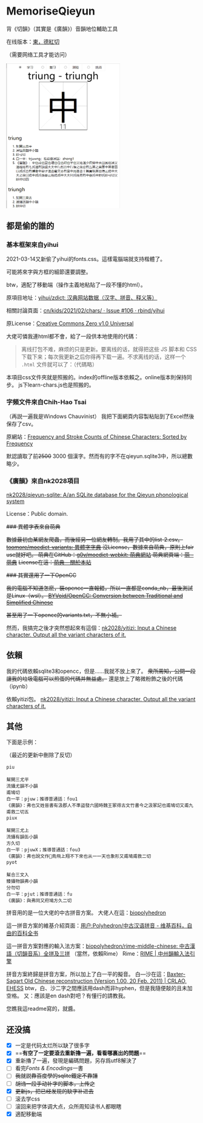 # MemoriseQieyun
背《切韻》（其實是《廣韻》）音韻地位輔助工具

在线版本：[東，德紅切](https://alainalan.github.io/MemoriseQieyun/)

（需要网络工具才能访问）

 <img src="./demo.png" width = "300" alt="示意图" align=center />

## 都是偷的誰的

### 基本框架來自yihui

2021-03-14又新偷了yihui的fonts.css。這樣電腦端就支持楷體了。

可能將來字與方框的細節還要調整。

btw，適配了移動端（操作主義地粘貼了一段不懂的html）。


原項目地址：[yihui/zdict: 汉典网站数据（汉字、拼音、释义等）](https://github.com/yihui/zdict)

相關討論頁面：[cn/kids/2021/02/chars/ · Issue #106 · rbind/yihui](https://github.com/rbind/yihui/issues/106)

原License：[Creative Commons Zero v1.0 Universal](https://github.com/yihui/zdict/blob/main/LICENSE)

大佬可憐我連html都不會，給了一段供本地使用的代碼：

>  离线打包不难，麻烦的只是更新。要离线的话，就得把这些 JS 脚本和 CSS 下载下来；每次我更新之后你得再下载一遍。不求离线的话，这样一个 `.html` 文件就可以了：（代碼略）

本項目css文件夾就是照搬的。index的offline版本依賴之。online版本則保持同步。
js下learn-chars.js也是照搬的。

### 字頻文件來自Chih-Hao Tsai

（再説一遍我是Windows Chauvinist）
我把下面網頁内容製粘貼到了Excel然後保存了csv。

原網站：[Frequency and Stroke Counts of Chinese Characters: Sorted by Frequency](http://technology.chtsai.org/charfreq/sorted.html)

默認讀取了前~~2500~~ 3000 個漢字。然而有的字不在qieyun.sqlite3中，所以總數略少。

### 《廣韻》來自nk2028項目

[nk2028/qieyun-sqlite: A/an SQLite database for the Qieyun phonological system](https://github.com/nk2028/qieyun-sqlite)

License：Public domain.

~~### 異體字表來自萌典~~

~~數據最初由某網友爬蟲，而後經另一位網友轉制。我用了其中的list-2.csv。
[toomore/moedict-variants: 異體字字典](https://github.com/toomore/moedict-variants)
沒License，數據來自萌典，原則上fair use就好吧。
萌典在GitHub：[g0v/moedict-webkit: 萌典網站](https://github.com/g0v/moedict-webkit/)
萌典網頁端：[萌 - 萌典](https://www.moedict.tw/%E8%90%8C)~~
~~License在這：[萌典 – 關於本站](https://www.moedict.tw/about.html)~~


~~### 其實還用了一下OpenCC~~

~~我的電腦不知道怎麽，裝opencc一直報錯，所以一直都是conda_nb，最後測試是Linux（wsl）。
[BYVoid/OpenCC: Conversion between Traditional and Simplified Chinese](https://github.com/BYVoid/OpenCC)~~

~~甚至用了一下opencc的variants.txt，不無小補。~~

然而，我搞完之後才突然想起來有這個：[nk2028/yitizi: Input a Chinese character. Output all the variant characters of it.](https://github.com/nk2028/yitizi)

## 依賴

我的代碼依賴sqlite3和opencc，但是……我就不放上來了。
~~衆所周知，公開一段讓我的垃圾電腦可以煎蛋的代碼并無益處。~~
還是放上了略微粉飾之後的代碼（ipynb）

依賴yitizi包。
[nk2028/yitizi: Input a Chinese character. Output all the variant characters of it.](https://github.com/nk2028/yitizi)



## 其他

下面是示例：

（最近的更新中刪除了反切）

```
piu

幫開三尤平
流攝尤韻不小韻
甫鳩切
白一平：pjuw；推導普通話：fou1
《廣韻》：弗也又姓晉書有汲郡人不準盜發六國時魏王冢得古文竹書今之汲冢記也甫鳩切又甫九甫救二切五
piux

幫開三尤上
流攝有韻缶小韻
方久切
白一平：pjuwX；推導普通話：fou3
《廣韻》：弗也說文作𠀚鳥飛上翔不下來也从一一天也象形又甫鳩甫救二切
pyot

幫合三文入
臻攝物韻弗小韻
分勿切
白一平：pjut；推導普通話：fu
《廣韻》：與弗同又府鳩方久二切
```

拼音用的是一位大佬的中古拼音方案。
大佬人在這：[biopolyhedron](https://github.com/biopolyhedron)

這一拼音方案的維基介紹頁面：[用户:Polyhedron/中古汉语拼音 - 维基百科，自由的百科全书](https://zh.wikipedia.org/zh-cn/User:Polyhedron/%E4%B8%AD%E5%8F%A4%E6%BC%A2%E8%AA%9E%E6%8B%BC%E9%9F%B3)

這一拼音方案對應的輸入法方案：[biopolyhedron/rime-middle-chinese: 中古漢語（切韻音系）全拼及三拼](https://github.com/biopolyhedron/rime-middle-chinese)
（當然，依賴Rime）
Rime：[RIME | 中州韻輸入法引擎](https://rime.im/)


拼音方案終歸是拼音方案，所以加上了白一平的擬音。
白—沙在這：[Baxter-Sagart Old Chinese reconstruction (Version 1.00, 20 Feb. 2011) | CRLAO, EHESS](http://lodel.ehess.fr/crlao/document.php?id=1217)
btw，白、沙二字之間應該用dash而非hyphen，但是我隨便敲的且未加空格。
又：應該是en dash對吧？有懂行的請教我。

您瞧我這readme寫的，就醬。


## 还没搞

- [x] 一定是代码太烂所以缺了很多字
- [x] ==**有空了一定要滾去重新擼一遍，看看哪裏出的問題**==
- [x] 重新擼了一遍，發現是編碼問題，另存爲utf8解決了
- [ ] 看完*Fonts & Encodings*一書
- [ ] ~~我就説靠百度學的sqlite鐵定不靠譜~~
- [ ] ~~胡诌一段手动补字的脚本，上传之~~
- [x] ~~更新js，把已经发现的缺字补进去~~
- [ ] 滚去学css
- [ ] 滚回来把字体调大点，众所周知读书人都眼瞎
- [x] 適配移動端
